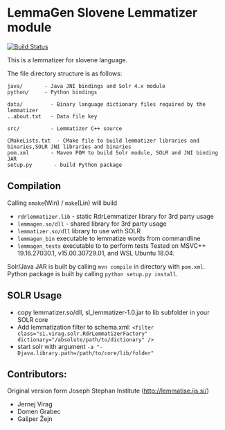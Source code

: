 LemmaGen Slovene Lemmatizer module
===========================================
[![Build Status](https://travis-ci.org/izacus/SlovenianLemmatizer.svg?branch=master)](https://travis-ci.org/izacus/SlovenianLemmatizer)

This is a lemmatizer for slovene language.

The file directory structure is as follows:

```
java/       - Java JNI bindings and Solr 4.x module
python/     - Python bindings

data/         - Binary language dictionary files required by the lemmatizer
..about.txt   - Data file key

src/          - Lemmatizer C++ source

CMakeLists.txt  - CMake file to build lemmatizer libraries and binaries,SOLR JNI libraries and binaries
pom.xml       - Maven POM to build Solr module, SOLR and JNI binding JAR
setup.py       - build Python package
```

Compilation
----------------

Calling `nmake`(Win) / `make`(Lin) will build
 * `rdrlemmatizer.lib` - static RdrLemmatizer library for 3rd party usage
 * `lemmagen.so/dll` - shared library for 3rd party usage
 * `lemmatizer.so/dll`         library to use with SOLR
 * `lemmagen_bin`         executable to lemmatize words from commandline
 * `lemmagen_tests`         executable to to perform tests
Tested on MSVC++ 19.16.27030.1, v15.00.30729.01, and WSL Ubuntu 18.04.


Solr/Java JAR is built by calling `mvn compile` in directory with `pom.xml`.
Python package is built by calling `python setup.py install`.

SOLR Usage
----------------
- copy lemmatizer.so/dll, sl_lemmatizer-1.0.jar to lib subfolder in your SOLR core
- Add lemmatization filter to schema.xml:
```<filter class="si.virag.solr.RdrLemmatizerFactory" dictionary="/absolute/path/to/dictionary" />```
- start solr with argument ```-a "-Djava.library.path=/path/to/core/lib/folder"```

Contributors:
----------------

Original version form Joseph Stephan Institute (http://lemmatise.ijs.si/)

* Jernej Virag
* Domen Grabec
* Gašper Žejn
